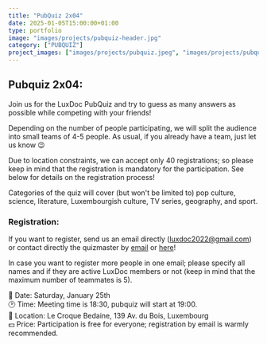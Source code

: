 ```yaml
---
title: "PubQuiz 2x04"
date: 2025-01-05T15:00:00+01:00
type: portfolio
image: "images/projects/pubquiz-header.jpg"
category: ["PUBQUIZ"]
project_images: ["images/projects/pubquiz.jpeg", "images/projects/pubquiz2.jpg"]
---
```


## Pubquiz 2x04: 

Join us for the LuxDoc PubQuiz and try to guess as many answers as possible while competing with your friends!

Depending on the number of people participating, we will split the audience into small teams of 4-5 people. As usual, if you already have a team, just let us know 😉
	
Due to location constraints, we can accept only 40 registrations; so please keep in mind that the registration is mandatory for the participation. See below for details on the registration process!

Categories of the quiz will cover (but won't be limited to) pop culture, science, literature, Luxembourgish culture, TV series, geography, and sport.

### Registration:
If you want to register, send us an email directly (luxdoc2022@gmail.com) or contact directly the quizmaster by [email](mailto:quizmaster.lux@gmail.com) or [here](https://letzquiz.github.io/)!

In case you want to register more people in one email; please specify all names and if they are active LuxDoc members or not (keep in mind that the maximum number of teammates is 5).

📆 Date: Saturday, January 25th \
🕑 Time: Meeting time is 18:30, pubquiz will start at 19:00. \
📌 Location: Le Croque Bedaine, 139 Av. du Bois, Luxembourg \
💵 Price: Participation is free for everyone; registration by email is warmly recommended.
